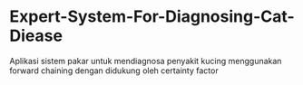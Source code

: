 # Expert-System-For-Diagnosing-Cat-Diease
Aplikasi sistem pakar untuk mendiagnosa penyakit kucing menggunakan forward chaining dengan didukung oleh certainty factor
